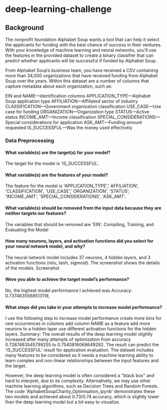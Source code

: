 # deep-learning-challenge

## Background
The nonprofit foundation Alphabet Soup wants a tool that can help it select the applicants for funding with the best chance of success in their ventures. With your knowledge of machine learning and neural networks, you’ll use the features in the provided dataset to create a binary classifier that can predict whether applicants will be successful if funded by Alphabet Soup.

From Alphabet Soup’s business team, you have received a CSV containing more than 34,000 organizations that have received funding from Alphabet Soup over the years. Within this dataset are a number of columns that capture metadata about each organization, such as:

EIN and NAME—Identification columns
APPLICATION_TYPE—Alphabet Soup application type
AFFILIATION—Affiliated sector of industry
CLASSIFICATION—Government organization classification
USE_CASE—Use case for funding
ORGANIZATION—Organization type
STATUS—Active status
INCOME_AMT—Income classification
SPECIAL_CONSIDERATIONS—Special considerations for application
ASK_AMT—Funding amount requested
IS_SUCCESSFUL—Was the money used effectively

### Data Preprocessing
#### What variable(s) are the target(s) for your model?

The target for the model is 'IS_SUCCESSFUL'.

#### What variable(s) are the features of your model?

The feature for the model is 'APPLICATION_TYPE',' AFFILIATION', 'CLASSIFICATION', 'USE_CASE',' ORGANIZATION', 'STATUS', 'INCOME_AMT', 'SPECIAL_CONSIDERATIONS', 'ASK_AMT'.

#### What variable(s) should be removed from the input data because they are neither targets nor features?

The variables that should be removed are 'EIN'.
Compiling, Training, and Evaluating the Model

#### How many neurons, layers, and activation functions did you select for your neural network model, and why?

The neural network model includes 37 neurons, 4 hidden layers, and 3 activation functions (relu, tanh, sigmoid). The screenshot shows the details of the models. Screenshot

#### Were you able to achieve the target model’s performance?

No, the highest model performance I achieved was Accuracy: 0.7374635568513119,

#### What steps did you take in your attempts to increase model performance?

I use the following step to increase model performance
create more bins for rare occurrences in columns
add column NAME as a feature
add more neurons to a hidden layer
use different activation functions for the hidden layers.
Summary:
The overall results of the deep learning model slightly increased after many attempts of optimization from accuracy 0.7287463545799255 to 0.7540816068649292. The result can predict the 'IS_SUCCESSFUL' result for application evaluation. The dataset includes many features to be considered so it needs a machine learning ability to learn complex and non-linear relationships between the input features and the target.

However, the deep learning model is often considered a "black box" and hard to interpret, due to its complexity. Alternatively, we may use other machine learning algorithms, such as Decision Trees and Random Forests. The code 'AlphabetSoupCharity_Optimisation_ipynb' demonstrates these two models and achieved about 0.73/0.74 accuracy, which is slightly lower than the deep learning model but a bit easy to visualize.
